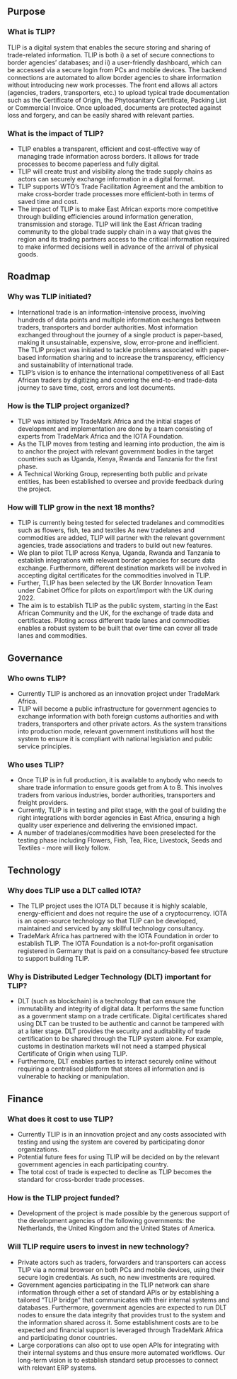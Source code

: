 ## Purpose

### What is TLIP?

TLIP is a digital system that enables the secure storing and sharing of trade-related information. TLIP is both i) a set of secure connections to border agencies’ databases; and ii) a user-friendly dashboard, which can be accessed via a secure login from PCs and mobile devices. The backend connections are automated to allow border agencies to share information without introducing new work processes. The front end allows all actors (agencies, traders, transporters, etc.) to upload typical trade documentation such as the Certificate of Origin, the Phytosanitary Certificate, Packing List or Commercial Invoice. Once uploaded, documents are protected against loss and forgery, and can be easily shared with relevant parties.

### What is the impact of TLIP?

-   TLIP enables a transparent, efficient and cost-effective way of managing trade information across borders. It allows for trade processes to become paperless and fully digital.
-   TLIP will create trust and visibility along the trade supply chains as actors can securely exchange information in a digital format.
-   TLIP supports WTO’s Trade Facilitation Agreement and the ambition to make cross-border trade processes more efficient-both in terms of saved time and cost.
-   The impact of TLIP is to make East African exports more competitive through building efficiencies around information generation, transmission and storage. TLIP will link the East African trading community to the global trade supply chain in a way that gives the region and its trading partners access to the critical information required to make informed decisions well in advance of the arrival of physical goods.

## Roadmap

### Why was TLIP initiated?

-   International trade is an information-intensive process, involving hundreds of data points and multiple information exchanges between traders, transporters and border authorities. Most information exchanged throughout the journey of a single product is paper-based, making it unsustainable, expensive, slow, error-prone and inefficient. The TLIP project was initiated to tackle problems associated with paper-based information sharing and to increase the transparency, efficiency and sustainability of international trade.
-   TLIP’s vision is to enhance the international competitiveness of all East African traders by digitizing and covering the end-to-end trade-data journey to save time, cost, errors and lost documents.

### How is the TLIP project organized?

-   TLIP was initiated by TradeMark Africa and the initial stages of development and implementation are done by a team consisting of experts from TradeMark Africa and the IOTA Foundation.
-   As the TLIP moves from testing and learning into production, the aim is to anchor the project with relevant government bodies in the target countries such as Uganda, Kenya, Rwanda and Tanzania for the first phase.
-   A Technical Working Group, representing both public and private entities, has been established to oversee and provide feedback during the project.

### How will TLIP grow in the next 18 months?

-   TLIP is currently being tested for selected tradelanes and commodities such as flowers, fish, tea and textiles As new tradelanes and commodities are added, TLIP will partner with the relevant government agencies, trade associations and traders to build out new features.
-   We plan to pilot TLIP across Kenya, Uganda, Rwanda and Tanzania to establish integrations with relevant border agencies for secure data exchange. Furthermore, different destination markets will be involved in accepting digital certificates for the commodities involved in TLIP.
-   Further, TLIP has been selected by the UK Border Innovation Team under Cabinet Office for pilots on export/import with the UK during 2022.
-   The aim is to establish TLIP as the public system, starting in the East African Community and the UK, for the exchange of trade data and certificates. Piloting across different trade lanes and commodities enables a robust system to be built that over time can cover all trade lanes and commodities.

## Governance

### Who owns TLIP?

-   Currently TLIP is anchored as an innovation project under TradeMark Africa.
-   TLIP will become a public infrastructure for government agencies to exchange information with both foreign customs authorities and with traders, transporters and other private actors. As the system transitions into production mode, relevant government institutions will host the system to ensure it is compliant with national legislation and public service principles.

### Who uses TLIP?

-   Once TLIP is in full production, it is available to anybody who needs to share trade information to ensure goods get from A to B. This involves traders from various industries, border authorities, transporters and freight providers.
-   Currently, TLIP is in testing and pilot stage, with the goal of building the right integrations with border agencies in East Africa, ensuring a high quality user experience and delivering the envisioned impact.
-   A number of tradelanes/commodities have been preselected for the testing phase including Flowers, Fish, Tea, Rice, Livestock, Seeds and Textiles - more will likely follow.

## Technology

### Why does TLIP use a DLT called IOTA?

-   The TLIP project uses the IOTA DLT because it is highly scalable, energy-efficient and does not require the use of a cryptocurrency. IOTA is an open-source technology so that TLIP can be developed, maintained and serviced by any skillful technology consultancy.
-   TradeMark Africa has partnered with the IOTA Foundation in order to establish TLIP. The IOTA Foundation is a not-for-profit organisation registered in Germany that is paid on a consultancy-based fee structure to support building TLIP.

### Why is Distributed Ledger Technology (DLT) important for TLIP?

-   DLT (such as blockchain) is a technology that can ensure the immutability and integrity of digital data. It performs the same function as a government stamp on a trade certificate. Digital certificates shared using DLT can be trusted to be authentic and cannot be tampered with at a later stage. DLT provides the security and auditability of trade certification to be shared through the TLIP system alone. For example, customs in destination markets will not need a stamped physical Certificate of Origin when using TLIP.
-   Furthermore, DLT enables parties to interact securely online without requiring a centralised platform that stores all information and is vulnerable to hacking or manipulation.

## Finance

### What does it cost to use TLIP?

-   Currently TLIP is in an innovation project and any costs associated with testing and using the system are covered by participating donor organizations.
-   Potential future fees for using TLIP will be decided on by the relevant government agencies in each participating country.
-   The total cost of trade is expected to decline as TLIP becomes the standard for cross-border trade processes.

### How is the TLIP project funded?

-   Development of the project is made possible by the generous support of the development agencies of the following governments: the Netherlands, the United Kingdom and the United States of America.

### Will TLIP require users to invest in new technology?

-   Private actors such as traders, forwarders and transporters can access TLIP via a normal browser on both PCs and mobile devices, using their secure login credentials. As such, no new investments are required.
-   Government agencies participating in the TLIP network can share information through either a set of standard APIs or by establishing a tailored “TLIP bridge” that communicates with their internal systems and databases. Furthermore, government agencies are expected to run DLT nodes to ensure the data integrity that provides trust to the system and the information shared across it. Some establishment costs are to be expected and financial support is leveraged through TradeMark Africa and participating donor countries.
-   Large corporations can also opt to use open APIs for integrating with their internal systems and thus ensure more automated workflows. Our long-term vision is to establish standard setup processes to connect with relevant ERP systems.
